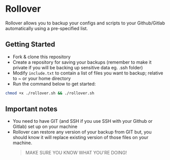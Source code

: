 # Rollover

Rollover allows you to backup your configs and scripts to your Github/Gitlab automatically using a pre-specified list.

## Getting Started

- Fork & clone this repository
- Create a repository for saving your backups (remember to make it private if you will be backing up sensitive data eg. .ssh folder)
- Modify `include.txt` to contain a list of files you want to backup; relative to ~ or your home directory
- Run the command below to get started:

```bash
chmod +x ./rollover.sh && ./rollover.sh
```

## Important notes

- You need to have GIT (and SSH if you use SSH with your Github or Gitlab) set up on your machine
- Rollover can restore any version of your backup from GIT but, you should know it will replace existing version of those files on your machine.
  > MAKE SURE YOU KNOW WHAT YOU'RE DOING!
